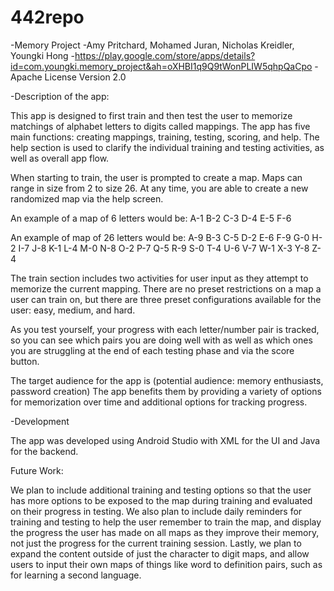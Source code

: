 # 442repo
-Memory Project
-Amy Pritchard, Mohamed Juran, Nicholas Kreidler, Youngki Hong
-https://play.google.com/store/apps/details?id=com.youngki.memory_project&ah=oXHBI1q9Q9tWonPLIW5qhpQaCpo
-Apache License Version 2.0

-Description of the app:

This app is designed to first train and then test the user to memorize matchings of alphabet letters to digits called mappings. The app has five main functions: creating mappings, training, testing, scoring, and help. The help section is used to clarify the individual training and testing activities, as well as overall app flow. 

When starting to train, the user is prompted to create a map. Maps can range in size from 2 to size 26. At any time, you are able to create a new randomized map via the help screen. 

An example of a map of 6 letters would be: A-1 B-2 C-3 D-4 E-5 F-6

An example of map of 26 letters would be:
  A-9   B-3   C-5   D-2   E-6   F-9   G-0   H-2   I-7   J-8   K-1   L-4   M-0
  N-8   O-2   P-7   Q-5   R-9   S-0   T-4   U-6   V-7   W-1   X-3   Y-8   Z-4

The train section includes two activities for user input as they attempt to memorize the current mapping. There are no preset restrictions on a map a user can train on, but there are three preset configurations available for the user: easy, medium, and hard. 

As you test yourself, your progress with each letter/number pair is tracked, so you can see which pairs you are doing well with as well as which ones you are struggling at the end of each testing phase and via the score button.
  
The target audience for the app is (potential audience: memory enthusiasts, password creation)
The app benefits them by providing a variety of options for memorization over time and additional options for tracking progress. 

-Development

The app was developed using Android Studio with XML for the UI and Java for the backend.

Future Work:

We plan to include additional training and testing options so that the user has more options to be exposed to the map during training and evaluated on their progress in testing. We also plan to include daily reminders for training and testing to help the user remember to train the map, and display the progress the user has made on all maps as they improve their memory, not just the progress for the current training session. Lastly, we plan to expand the content outside of just the character to digit maps, and allow users to input their own maps of things like word to definition pairs, such as for learning a second language.
